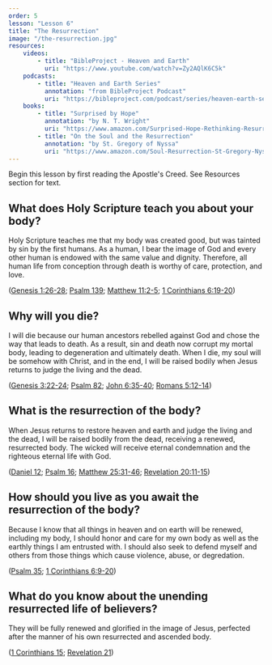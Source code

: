 ```yaml
---
order: 5
lesson: "Lesson 6"
title: "The Resurrection"
image: "/the-resurrection.jpg"
resources:
    videos:
        - title: "BibleProject - Heaven and Earth"
          uri: "https://www.youtube.com/watch?v=Zy2AQlK6C5k"
    podcasts:
        - title: "Heaven and Earth Series"
          annotation: "from BibleProject Podcast"
          uri: "https://bibleproject.com/podcast/series/heaven-earth-series"
    books:
        - title: "Surprised by Hope"
          annotation: "by N. T. Wright"
          uri: "https://www.amazon.com/Surprised-Hope-Rethinking-Resurrection-Mission/dp/0062089978"
        - title: "On the Soul and the Resurrection"
          annotation: "by St. Gregory of Nyssa"
          uri: "https://www.amazon.com/Soul-Resurrection-St-Gregory-Nyssa/dp/0881411205"
---
```


Begin this lesson by first reading the Apostle's Creed. See Resources section for text.

## What does Holy Scripture teach you about your body?

Holy Scripture teaches me that my body was created good, but was tainted by sin by the first humans. As a human, I bear the image of God and every other human is endowed with the same value and dignity. Therefore, all human life from conception through death is worthy of care, protection, and love.

([Genesis 1:26-28](https://www.biblegateway.com/passage/?search=Genesis%201:26-28&version=NIV); [Psalm 139](https://www.biblegateway.com/passage/?search=Psalm%20139&version=NIV); [Matthew 11:2-5](https://www.biblegateway.com/passage/?search=Matthew%2011:2-5&version=NIV); [1 Corinthians 6:19-20](https://www.biblegateway.com/passage/?search=1%20Corinthians%206:19-20&version=NIV))

## Why will you die?

I will die because our human ancestors rebelled against God and chose the way that leads to death. As a result, sin and death now corrupt my mortal body, leading to degeneration and ultimately death. When I die, my soul will be somehow with Christ, and in the end, I will be raised bodily when Jesus returns to judge the living and the dead.

([Genesis 3:22-24](https://www.biblegateway.com/passage/?search=Genesis%203:22-24&version=NIV); [Psalm 82](https://www.biblegateway.com/passage/?search=Psalm%2082&version=NIV); [John 6:35-40](https://www.biblegateway.com/passage/?search=John%206:35-40&version=NIV); [Romans 5:12-14](https://www.biblegateway.com/passage/?search=Romans%205:12-14&version=NIV))

## What is the resurrection of the body?

When Jesus returns to restore heaven and earth and judge the living and the dead, I will be raised bodily from the dead, receiving a renewed, resurrected body. The wicked will receive eternal condemnation and the righteous eternal life with God.

([Daniel 12](https://www.biblegateway.com/passage/?search=Daniel%2012&version=NIV); [Psalm 16](https://www.biblegateway.com/passage/?search=Psalm%2016&version=NIV); [Matthew 25:31-46](https://www.biblegateway.com/passage/?search=Matthew%2025:31-46&version=NIV); [Revelation 20:11-15](https://www.biblegateway.com/passage/?search=Revelation%2020:11-15&version=NIV))

## How should you live as you await the resurrection of the body?

Because I know that all things in heaven and on earth will be renewed, including my body, I should honor and care for my own body as well as the earthly things I am entrusted with. I should also seek to defend myself and others from those things which cause violence, abuse, or degredation.

([Psalm 35](https://www.biblegateway.com/passage/?search=Psalm%2035&version=NIV); [1 Corinthians 6:9-20](https://www.biblegateway.com/passage/?search=1%20Corinthians%206:9-20&version=NIV))

## What do you know about the unending resurrected life of believers?

They will be fully renewed and glorified in the image of Jesus, perfected after the manner of his own resurrected and ascended body.

([1 Corinthians 15](https://www.biblegateway.com/passage/?search=1%20Corinthians%2015&version=NIV); [Revelation 21](https://www.biblegateway.com/passage/?search=Revelation%2021&version=NIV))
